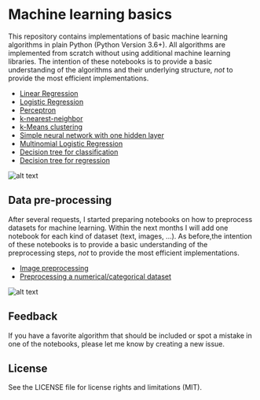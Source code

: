 # Machine learning basics

This repository contains implementations of basic machine learning algorithms in plain Python (Python Version 3.6+). All algorithms are implemented from scratch without using additional machine learning libraries. The intention of these notebooks is to provide a basic understanding of the algorithms and their underlying structure, *not* to provide the most efficient implementations. 

- [Linear Regression](linear_regression.ipynb)
- [Logistic Regression](logistic_regression.ipynb)
- [Perceptron](perceptron.ipynb)
- [k-nearest-neighbor](k_nearest_neighbour.ipynb)
- [k-Means clustering](kmeans.ipynb)
- [Simple neural network with one hidden layer](simple_neural_net.ipynb)
- [Multinomial Logistic Regression](softmax_regression.ipynb)
- [Decision tree for classification](decision_tree_classification.ipynb)
- [Decision tree for regression](decision_tree_regression.ipynb)
  
  
![alt text](figures/decision_tree_predictions.png)


## Data pre-processing

After several requests, I started preparing notebooks on how to preprocess datasets for machine learning. Within the next months I will add one notebook for each kind of dataset (text, images, ...). As before,the intention of these notebooks is to provide a basic understanding of the preprocessing steps, *not* to provide the most efficient implementations. 

- [Image preprocessing](image_preprocessing.ipynb)
- [Preprocessing a numerical/categorical dataset](data_preprocessing.ipynb)

![alt text](figures/image_preprocessing.png)


## Feedback

If you have a favorite algorithm that should be included or spot a mistake in one of the notebooks, please let me know by creating a new issue.

## License

See the LICENSE file for license rights and limitations (MIT).
